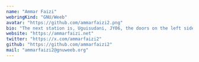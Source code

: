 ```yaml
---
name: "Ammar Faizi"
webringKind: "GNU/Weeb"
avatar: "https://github.com/ammarfaizi2.png"
bio: "The next station is, Uguisudani, JY06, the doors on the left side will open..."
website: "https://ammarfaizi.net"
twitter: "https://x.com/ammarfaizi2"
github: "https://github.com/ammarfaizi2"
mail: "ammarfaizi2@gnuweeb.org"
---
```

